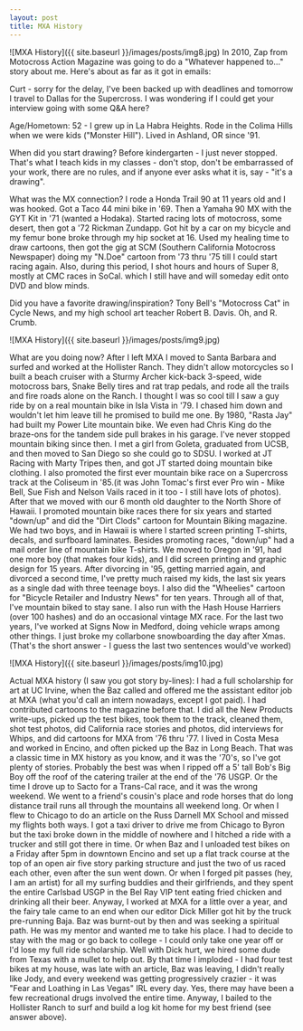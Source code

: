 ```yaml
---
layout: post
title: MXA History
---
```


![MXA History]({{ site.baseurl }}/images/posts/img8.jpg)
In 2010, Zap from Motocross Action Magazine was going to do a "Whatever happened to..." story about me. Here's about as far as it got in emails:

Curt - sorry for the delay, I've been backed up with deadlines and tomorrow I travel to Dallas for the Supercross. I was wondering if I could get your interview going with some Q&A here?

Age/Hometown:  52 - I grew up in La Habra Heights. Rode in the Colima Hills when we were kids ("Monster Hill"). Lived in Ashland, OR since '91.

When did you start drawing? Before kindergarten - I just never stopped. That's what I teach kids in my classes - don't stop, don't be embarrassed of your work, there are no rules, and if anyone ever asks what it is, say - "it's a drawing".

What was the MX connection? I rode a Honda Trail 90 at 11 years old and I was hooked. Got a Taco 44 mini bike in '69. Then a Yamaha 90 MX with the GYT Kit in '71 (wanted a Hodaka). Started racing lots of motocross, some desert, then got a '72 Rickman Zundapp. Got hit by a car on my bicycle and my femur bone broke through my hip socket at 16. Used my healing time to draw cartoons, then got the gig at SCM (Southern California Motocross Newspaper) doing my "N.Doe" cartoon from '73 thru '75 till I could start racing again. Also, during this period, I shot hours and hours of Super 8, mostly at CMC races in SoCal. which I still have and will someday edit onto DVD and blow minds.

Did you have a favorite drawing/inspiration? Tony Bell's "Motocross Cat" in Cycle News, and my high school art teacher Robert B. Davis. Oh, and R. Crumb.

![MXA History]({{ site.baseurl }}/images/posts/img9.jpg)

What are you doing now? After I left MXA I moved to Santa Barbara and surfed and worked at the Hollister Ranch. They didn't allow motorcycles so I built a beach cruiser with a Sturmy Archer kick-back 3-speed, wide motocross bars, Snake Belly tires and rat trap pedals, and rode all the trails and fire roads alone on the Ranch. I thought I was so cool till I saw a guy ride by on a real mountain bike in Isla Vista in '79. I chased him down and wouldn't let him leave till he promised to build me one. By 1980, "Rasta Jay" had built my Power Lite mountain bike. We even had Chris King do the braze-ons for the tandem side pull brakes in his garage. I've never stopped mountain biking since then. I met a girl from Goleta, graduated from UCSB, and then moved to San Diego so she could go to SDSU. I worked at JT Racing with Marty Tripes then, and got JT started doing mountain bike clothing. I also promoted the first ever mountain bike race on a Supercross track at the Coliseum in '85.(it was John Tomac's first ever Pro win - Mike Bell, Sue Fish and Nelson Vails raced in it too - I still have lots of photos). After that we moved with our 6 month old daughter to the North Shore of Hawaii. I promoted mountain bike races there for six years and started "down/up" and did the "Dirt Clods" cartoon for Mountain Biking magazine. We had two boys, and in Hawaii is where I started screen printing T-shirts, decals, and surfboard laminates. Besides promoting races, "down/up" had a mail order line of mountain bike T-shirts. We moved to Oregon in '91, had one more boy (that makes four kids), and I did screen printing and graphic design for 15 years. After divorcing in '95, getting married again, and divorced a second time, I've pretty much raised my kids, the last six years as a single dad with three teenage boys. I also did the "Wheelies" cartoon for "Bicycle Retailer and Industry News" for ten years. Through all of that, I've mountain biked to stay sane. I also run with the Hash House Harriers (over 100 hashes) and do an occasional vintage MX race. For the last two years, I've worked at Signs Now in Medford, doing vehicle wraps among other things. I just broke my collarbone snowboarding the day after Xmas. (That's the short answer - I guess the last two sentences would've worked)

![MXA History]({{ site.baseurl }}/images/posts/img10.jpg)

Actual MXA history (I saw you got story by-lines): I had a full scholarship for art at UC Irvine, when the Baz called and offered me the assistant editor job at MXA (what you'd call an intern nowadays, except I got paid). I had contributed cartoons to the magazine before that. I did all the New Products write-ups, picked up the test bikes, took them to the track, cleaned them, shot test photos, did California race stories and photos, did interviews for Whips, and did cartoons for MXA from '76 thru '77. I lived in Costa Mesa and worked in Encino, and often picked up the Baz in Long Beach. That was a classic time in MX history as you know, and it was the '70's, so I've got plenty of stories. Probably the best was when I ripped off a 5' tall Bob's Big Boy off the roof of the catering trailer at the end of the '76 USGP. Or the time I drove up to Sacto for a Trans-Cal race, and it was the wrong weekend. We went to a friend's cousin's place and rode horses that do long distance trail runs all through the mountains all weekend long. Or when I flew to Chicago to do an article on the Russ Darnell MX School and missed my flights both ways. I got a taxi driver to drive me from Chicago to Byron but the taxi broke down in the middle of nowhere and I hitched a ride with a trucker and still got there in time. Or when Baz and I unloaded test bikes on a Friday after 5pm in downtown Encino and set up a flat track course at the top of an open air five story parking structure and just the two of us raced each other, even after the sun went down. Or when I forged pit passes (hey, I am an artist) for all my surfing buddies and their girlfriends, and they spent the entire Carlsbad USGP in the Bel Ray VIP tent eating fried chicken and drinking all their beer. Anyway, I worked at MXA for a little over a year, and the fairy tale came to an end when our editor Dick Miller got hit by the truck pre-running Baja. Baz was burnt-out by then and was seeking a spiritual path. He was my mentor and wanted me to take his place. I had to decide to stay with the mag or go back to college - I could only take one year off or I'd lose my full ride scholarship. Well with Dick hurt, we hired some dude from Texas with a mullet to help out. By that time I imploded - I had four test bikes at my house, was late with an article, Baz was leaving, I didn't really like Jody, and every weekend was getting progressively crazier - it was "Fear and Loathing in Las Vegas" IRL every day. Yes, there may have been a few recreational drugs involved the entire time. Anyway, I bailed to the Hollister Ranch to surf and build a log kit home for my best friend (see answer above). 